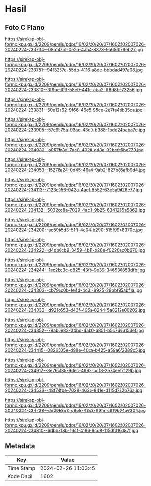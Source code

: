 # Hasil

## Foto C Plano

https://sirekap-obj-formc.kpu.go.id/2209/pemilu/pdpr/16/02/20/20/07/1602202007026-20240224-233734--08a147bf-0e2a-4ab4-8373-9a656f79eb27.jpg

https://sirekap-obj-formc.kpu.go.id/2209/pemilu/pdpr/16/02/20/20/07/1602202007026-20240224-233751--94f3237e-55db-4116-a8de-bbbdad497a08.jpg

https://sirekap-obj-formc.kpu.go.id/2209/pemilu/pdpr/16/02/20/20/07/1602202007026-20240224-233810--3f9bed03-58e9-441e-aba2-ff6d8be73256.jpg

https://sirekap-obj-formc.kpu.go.id/2209/pemilu/pdpr/16/02/20/20/07/1602202007026-20240224-233831--50e12a62-9f66-46e5-95ce-2e7fa4db35ca.jpg

https://sirekap-obj-formc.kpu.go.id/2209/pemilu/pdpr/16/02/20/20/07/1602202007026-20240224-233905--57e9b75a-93ac-43d9-b388-1bdd24baba7e.jpg

https://sirekap-obj-formc.kpu.go.id/2209/pemilu/pdpr/16/02/20/20/07/1602202007026-20240224-234033--a957fc3d-7de8-4928-ad3a-92befe5bc773.jpg

https://sirekap-obj-formc.kpu.go.id/2209/pemilu/pdpr/16/02/20/20/07/1602202007026-20240224-234053--15276a24-0d45-46a4-9ab2-827b85afb9d4.jpg

https://sirekap-obj-formc.kpu.go.id/2209/pemilu/pdpr/16/02/20/20/07/1602202007026-20240224-234113--7123c056-042a-4aef-8552-63c5a9d26e77.jpg

https://sirekap-obj-formc.kpu.go.id/2209/pemilu/pdpr/16/02/20/20/07/1602202007026-20240224-234132--5032cc8a-7029-4ac3-9b25-6341285a5862.jpg

https://sirekap-obj-formc.kpu.go.id/2209/pemilu/pdpr/16/02/20/20/07/1602202007026-20240224-234200--ac59b5d3-51ff-4c04-b290-515f9948370c.jpg

https://sirekap-obj-formc.kpu.go.id/2209/pemilu/pdpr/16/02/20/20/07/1602202007026-20240224-234222--d4db6cb9-3459-4b11-b26e-f0220ec0b670.jpg

https://sirekap-obj-formc.kpu.go.id/2209/pemilu/pdpr/16/02/20/20/07/1602202007026-20240224-234244--1ac2bc3c-d825-43fb-9e39-346536853dfb.jpg

https://sirekap-obj-formc.kpu.go.id/2209/pemilu/pdpr/16/02/20/20/07/1602202007026-20240224-234303--cb79ac0b-fe4d-4c31-8925-28bbf95abf1a.jpg

https://sirekap-obj-formc.kpu.go.id/2209/pemilu/pdpr/16/02/20/20/07/1602202007026-20240224-234333--d921c653-d43f-495a-8244-5a8212e00202.jpg

https://sirekap-obj-formc.kpu.go.id/2209/pemilu/pdpr/16/02/20/20/07/1602202007026-20240224-234352--79ab0e83-34bd-4ab0-a851-b5c7666153ef.jpg

https://sirekap-obj-formc.kpu.go.id/2209/pemilu/pdpr/16/02/20/20/07/1602202007026-20240224-234415--0826505e-d98e-40ca-b425-a59a6f2389c5.jpg

https://sirekap-obj-formc.kpu.go.id/2209/pemilu/pdpr/16/02/20/20/07/1602202007026-20240224-234917--3e76cf35-9dec-4993-bcf8-2e74eef7129b.jpg

https://sirekap-obj-formc.kpu.go.id/2209/pemilu/pdpr/16/02/20/20/07/1602202007026-20240224-234536--48f74fbe-7028-463b-841e-d115d782b76a.jpg

https://sirekap-obj-formc.kpu.go.id/2209/pemilu/pdpr/16/02/20/20/07/1602202007026-20240224-234738--dd29b8e3-e8e5-43e3-99fe-c919b04a6304.jpg

https://sirekap-obj-formc.kpu.go.id/2209/pemilu/pdpr/16/02/20/20/07/1602202007026-20240224-234810--6dbb818b-16cf-4186-9cd8-115dfd16d87f.jpg


## Metadata

| Key        | Value               |
| ---------- | ------------------- |
| Time Stamp | 2024-02-26 11:03:45 |
| Kode Dapil | 1602                |



